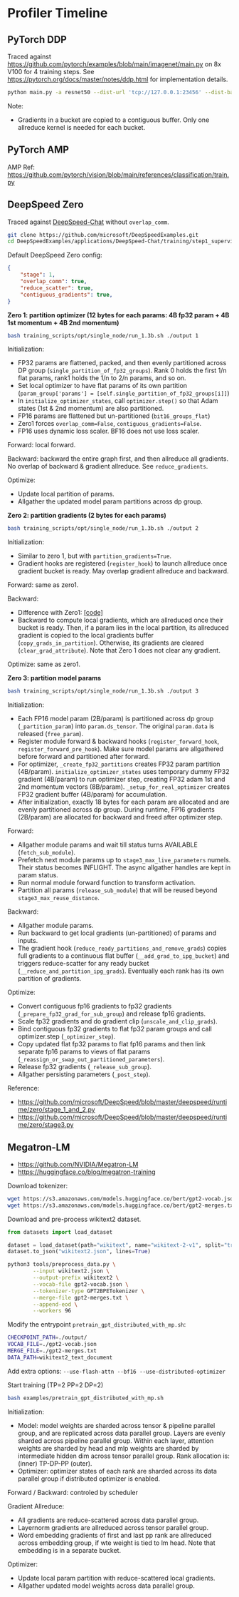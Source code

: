 # Profiler Timeline

## PyTorch DDP

Traced against https://github.com/pytorch/examples/blob/main/imagenet/main.py on 8x V100 for 4 training steps. See https://pytorch.org/docs/master/notes/ddp.html for implementation details.
```sh
python main.py -a resnet50 --dist-url 'tcp://127.0.0.1:23456' --dist-backend 'nccl' --multiprocessing-distributed --world-size 1 --rank 0 --dummy
```

Note:
* Gradients in a bucket are copied to a contiguous buffer. Only one allreduce kernel is needed for each bucket.

## PyTorch AMP

AMP Ref: https://github.com/pytorch/vision/blob/main/references/classification/train.py

## DeepSpeed Zero

Traced against [DeepSpeed-Chat](https://github.com/microsoft/DeepSpeedExamples/tree/master/applications/DeepSpeed-Chat) without `overlap_comm`.
```sh
git clone https://github.com/microsoft/DeepSpeedExamples.git
cd DeepSpeedExamples/applications/DeepSpeed-Chat/training/step1_supervised_finetuning
```

Default DeepSpeed Zero config:
```json
{
    "stage": 1,
    "overlap_comm": true,
    "reduce_scatter": true,
    "contiguous_gradients": true,
}
```

**Zero 1: partition optimizer (12 bytes for each params: 4B fp32 param + 4B 1st momentum + 4B 2nd momentum)**
```sh
bash training_scripts/opt/single_node/run_1.3b.sh ./output 1
```

Initialization:
* FP32 params are flattened, packed, and then evenly partitioned across DP group (`single_partition_of_fp32_groups`). Rank 0 holds the first 1/n flat params, rank1 holds the 1/n to 2/n params, and so on.
* Set local optimizer to have flat params of its own partition (`param_group['params'] = [self.single_partition_of_fp32_groups[i]]`)
* In `initialize_optimizer_states`, call `optimizer.step()` so that Adam states (1st & 2nd momentum) are also partitioned.
* FP16 params are flattened but un-partitioned (`bit16_groups_flat`)
* Zero1 forces `overlap_comm=False`, `contiguous_gradients=False`. 
* FP16 uses dynamic loss scaler. BF16 does not use loss scaler.

Forward: local forward.

Backward: backward the entire graph first, and then allreduce all gradients. No overlap of backward & gradient allreduce. See `reduce_gradients`.

Optimize:
* Update local partition of params.
* Allgather the updated model param partitions across dp group.

**Zero 2: partition gradients (2 bytes for each params)**
```sh
bash training_scripts/opt/single_node/run_1.3b.sh ./output 2
```

Initialization:
* Similar to zero 1, but with `partition_gradients=True`.
* Gradient hooks are registered (`register_hook`) to launch allreduce once gradient bucket is ready. May overlap gradient allreduce and backward.

Forward: same as zero1.

Backward:
* Difference with Zero1: [[code]](https://github.com/microsoft/DeepSpeed/blob/c37fe9cbfb8bc10c8dd6ccd8cac9b34ded218990/deepspeed/runtime/zero/stage_1_and_2.py#L1353-L1367)
* Backward to compute local gradients, which are allreduced once their bucket is ready. Then, if a param lies in the local partition, its allreduced gradient is copied to the local gradients buffer (`copy_grads_in_partition`). Otherwise, its gradients are cleared (`clear_grad_attribute`). Note that Zero 1 does not clear any gradient.

Optimize: same as zero1.

**Zero 3: partition model params**
```sh
bash training_scripts/opt/single_node/run_1.3b.sh ./output 3
```

Initialization:
* Each FP16 model param (2B/param) is partitioned across dp group (`_partition_param`) into `param.ds_tensor`. The original `param.data` is released (`free_param`).
* Register module forward & backward hooks (`register_forward_hook`, `register_forward_pre_hook`). Make sure model params are allgathered before forward and partitioned after forward.
* For optimizer, `_create_fp32_partitions` creates FP32 param partition (4B/param). `initialize_optimizer_states` uses temporary dummy FP32 gradient (4B/param) to run optimizer step, creating FP32 adam 1st and 2nd momentum vectors (8B/param). `_setup_for_real_optimizer` creates FP32 gradient buffer (4B/param) for accumulation.
* After initialization, exactly 18 bytes for each param are allocated and are evenly partitioned across dp group. During runtime, FP16 gradients (2B/param) are allocated for backward and freed after optimizer step.

Forward:
* Allgather module params and wait till status turns AVAILABLE (`fetch_sub_module`).
* Prefetch next module params up to `stage3_max_live_parameters` numels. Their status becomes INFLIGHT. The async allgather handles are kept in param status.
* Run normal module forward function to transform activation.
* Partition all params (`release_sub_module`) that will be reused beyond `stage3_max_reuse_distance`.

Backward:
* Allgather module params.
* Run backward to get local gradients (un-partitioned) of params and inputs.
* The gradient hook (`reduce_ready_partitions_and_remove_grads`) copies full gradients to a continuous flat buffer (`__add_grad_to_ipg_bucket`) and triggers reduce-scatter for any ready bucket (`__reduce_and_partition_ipg_grads`). Eventually each rank has its own partition of gradients.

Optimize:
* Convert contiguous fp16 gradients to fp32 gradients (`_prepare_fp32_grad_for_sub_group`) and release fp16 gradients.
* Scale fp32 gradients and do gradient clip (`unscale_and_clip_grads`).
* Bind contiguous fp32 gradients to flat fp32 param groups and call optimizer.step (`_optimizer_step`).
* Copy updated flat fp32 params to flat fp16 params and then link separate fp16 params to views of flat params (`_reassign_or_swap_out_partitioned_parameters`).
* Release fp32 gradients (`_release_sub_group`).
* Allgather persisting parameters (`_post_step`).

Reference:
* https://github.com/microsoft/DeepSpeed/blob/master/deepspeed/runtime/zero/stage_1_and_2.py
* https://github.com/microsoft/DeepSpeed/blob/master/deepspeed/runtime/zero/stage3.py

## Megatron-LM

* https://github.com/NVIDIA/Megatron-LM
* https://huggingface.co/blog/megatron-training

Download tokenizer:
```sh
wget https://s3.amazonaws.com/models.huggingface.co/bert/gpt2-vocab.json
wget https://s3.amazonaws.com/models.huggingface.co/bert/gpt2-merges.txt
```

Download and pre-process wikitext2 dataset.
```python
from datasets import load_dataset

dataset = load_dataset(path="wikitext", name="wikitext-2-v1", split="train")
dataset.to_json("wikitext2.json", lines=True)
```

```sh
python3 tools/preprocess_data.py \
        --input wikitext2.json \
        --output-prefix wikitext2 \
        --vocab-file gpt2-vocab.json \
        --tokenizer-type GPT2BPETokenizer \
        --merge-file gpt2-merges.txt \
        --append-eod \
        --workers 96
```

Modify the entrypoint `pretrain_gpt_distributed_with_mp.sh`:
```sh
CHECKPOINT_PATH=./output/
VOCAB_FILE=./gpt2-vocab.json
MERGE_FILE=./gpt2-merges.txt
DATA_PATH=wikitext2_text_document
```

Add extra options: `--use-flash-attn --bf16 --use-distributed-optimizer`

Start training (TP=2 PP=2 DP=2)
```sh
bash examples/pretrain_gpt_distributed_with_mp.sh
```

Initialization:
* Model: model weights are sharded across tensor & pipeline parallel group, and are replicated across data parallel group. Layers are evenly sharded across pipeline parallel group. Within each layer, attention weights are sharded by head and mlp weights are sharded by intermediate hidden dim across tensor parallel group. Rank allocation is: (inner) TP-DP-PP (outer).
* Optimizer: optimizer states of each rank are sharded across its data parallel group if distributed optimizer is enabled.

Forward / Backward: controled by scheduler

Gradient Allreduce:
* All gradients are reduce-scattered across data parallel group.
* Layernorm gradients are allreduced across tensor parallel group.
* Word embedding gradients of first and last pp rank are allreduced across embedding group, if wte weight is tied to lm head. Note that embedding is in a separate bucket.

Optimizer:
* Update local param partition with reduce-scattered local gradients.
* Allgather updated model weights across data parallel group.
